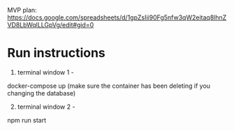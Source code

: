 
MVP plan: https://docs.google.com/spreadsheets/d/1gpZsIii90Fg5nfw3qW2eitaq8lhnZVD8LbWqlLLGpVg/edit#gid=0

# Run instructions

1. terminal window 1 - 

docker-compose up (make sure the container has been deleting if you changing the database)

2. terminal window 2 -

npm run start